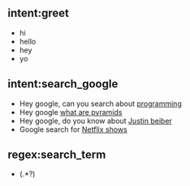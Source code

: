 ## intent:greet
- hi
- hello
- hey
- yo

## intent:search_google
- Hey google, can you search about [programming](search_term)
- Hey google [what are pyramids](search_term)
- Hey google, do you know about [Justin beiber](search_term)
- Google search for [Netflix shows](search_term)

## regex:search_term
- (.*?)